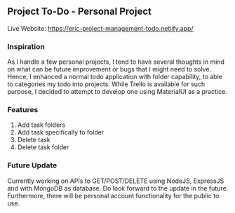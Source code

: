 ## Project To-Do - Personal Project
Live Website: https://eric-project-management-todo.netlify.app/

### Inspiration
As I handle a few personal projects, I tend to have several thoughts in mind on what can be future improvement or bugs that I might need to solve. Hence, I enhanced a normal todo application with folder capability, to able to categories my todo into projects. While Trello is available for such purpose, I decided to attempt to develop one using MaterialUI as a practice.


### Features
1. Add task folders
2. Add task specifically to folder
3. Delete task
4. Delete task folder

### Future Update
Currently working on APIs to GET/POST/DELETE using NodeJS, ExpressJS and with MongoDB as database. Do look forward to the update in the future. Furthermore, there will be personal account functionality for the public to use.
